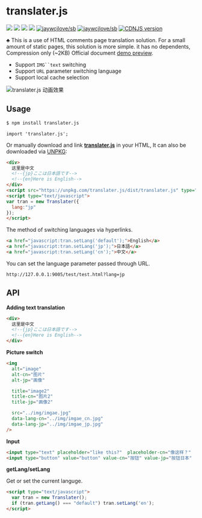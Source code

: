 # translater.js

[![](https://jaywcjlove.github.io/sb/ico/npm.svg)](https://www.npmjs.com/package/translater.js) [![](http://jaywcjlove.github.io/sb/status/no-dependencies.svg)](#) [![](http://jaywcjlove.github.io/sb/status/stable.svg)](#) [![](https://jaywcjlove.github.io/sb/license/mit.svg)](#) [![jaywcjlove/sb](https://jaywcjlove.github.io/sb/lang/chinese.svg)](https://jaywcjlove.github.io/translater.js/?lang=cn) [![jaywcjlove/sb](https://jaywcjlove.github.io/sb/lang/english.svg)](https://jaywcjlove.github.io/translater.js/?lang=en) [![CDNJS version](https://img.shields.io/cdnjs/v/translater.js.svg)](https://cdnjs.com/libraries/translater.js)

♣︎ This is a use of HTML comments page translation solution. For a small amount of static pages, this solution is more simple. it has no dependents, Compression only (~2KB) Official document [demo preview](http://jaywcjlove.github.io/translater.js/).

- Support `IMG``text` switching
- Support `URL` parameter switching language
- Support local cache selection

![translater.js 动画效果](translater.js.gif)

## Usage

```bash
$ npm install translater.js
```

```
import 'translater.js';
```

Or manually download and link **[translater.js](https://unpkg.com/translater.js/dist/)** in your HTML, It can also be downloaded via [UNPKG](https://unpkg.com/translater.js/dist/):

```html
<div>
  这里是中文
  <!--{jp}ここは日本語です-->
  <!--{en}Here is English-->
</div>
<script src="https://unpkg.com/translater.js/dist/translater.js" type="text/javascript"></script>
<script type="text/javascript">
var tran = new Translater({
  lang:"jp"
});
</script>
```

The method of switching languages via hyperlinks.

```html
<a href="javascript:tran.setLang('default');">English</a>
<a href="javascript:tran.setLang('jp');">日本語</a>
<a href="javascript:tran.setLang('cn');">中文</a>
```

You can set the language parameter passed through URL.

```url
http://127.0.0.1:9005/test/test.html?lang=jp
```

## API

**Adding text translation**

```html
<div>
  这里是中文
  <!--{jp}ここは日本語です-->
  <!--{en}Here is English-->
</div>
```

**Picture switch**

```html
<img 
  alt="image" 
  alt-cn="图片" 
  alt-jp="画像" 

  title="image2" 
  title-cn="图片2" 
  title-jp="画像2" 

  src="../img/imgae.jpg" 
  data-lang-cn="../img/imgae_cn.jpg" 
  data-lang-jp="../img/imgae_jp.jpg"
/>
```

**Input**

```html
<input type="text" placeholder="like this?"  placeholder-cn="像这样？"  />
<input type="button" value="button" value-cn="按钮" value-jp="按钮日本"  />
```

**getLang/setLang**

Get or set the current languge.

```html
<script type="text/javascript">
  var tran = new Translater();
  if (tran.getLang() === "default") tran.setLang('en');
</script>
```

